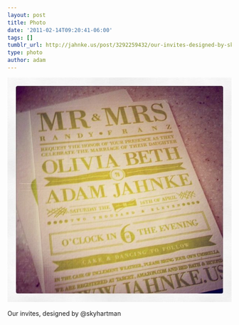 ```yaml
---
layout: post
title: Photo
date: '2011-02-14T09:20:41-06:00'
tags: []
tumblr_url: http://jahnke.us/post/3292259432/our-invites-designed-by-skyhartman
type: photo
author: adam
---
```


![](/media/tumblr_lgm5aj6C5z1qga9s2o1_1280.jpg)

Our invites, designed by @skyhartman
